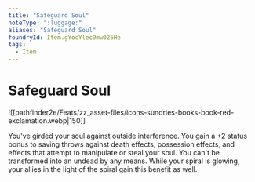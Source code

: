 ```yaml
---
title: "Safeguard Soul"
noteType: ":luggage:"
aliases: "Safeguard Soul"
foundryId: Item.gYocYlec9mw026He
tags:
  - Item
---
```


# Safeguard Soul
![[pathfinder2e/Feats/zz_asset-files/icons-sundries-books-book-red-exclamation.webp|150]]

You've girded your soul against outside interference. You gain a +2 status bonus to saving throws against death effects, possession effects, and effects that attempt to manipulate or steal your soul. You can't be transformed into an undead by any means. While your spiral is glowing, your allies in the light of the spiral gain this benefit as well.


